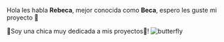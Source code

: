 Hola les habla **Rebeca**, mejor conocida como **Beca**, espero les guste mi proyecto 🫶 

🦋Soy una chica muy dedicada a mis proyectos🦋!
![butterfly](https://tenor.com/pt-BR/view/butterfly-insect-heart-shape-heart-symbol-pink-gif-27199020)

